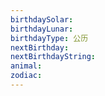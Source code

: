 ```yaml
---
birthdaySolar: 
birthdayLunar: 
birthdayType: 公历
nextBirthday: 
nextBirthdayString: 
animal: 
zodiac: 
---
```

